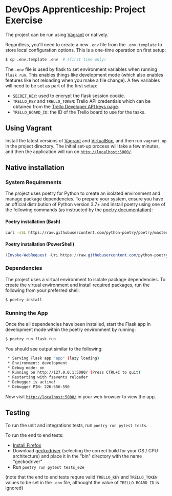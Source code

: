 # DevOps Apprenticeship: Project Exercise

The project can be run using [Vagrant](https://www.vagrantup.com/) or natively.

Regardless, you'll need to create a new `.env` file from the `.env.template` to store local configuration options. This is a one-time operation on first setup:

```bash
$ cp .env.template .env  # (first time only)
```

The `.env` file is used by flask to set environment variables when running `flask run`. This enables things like development mode (which also enables features like hot reloading when you make a file change). A few variables will need to be set as part of the first setup:
- [`SECRET_KEY`](https://flask.palletsprojects.com/en/1.1.x/config/#SECRET_KEY): used to encrypt the flask session cookie.
- `TRELLO_KEY` and `TRELLO_TOKEN`: Trello API credentials which can be obtained from the [Trello Developer API keys page](https://trello.com/app-key).
- `TRELLO_BOARD_ID`: the ID of the Trello board to use for the tasks.

## Using Vagrant

Install the latest versions of [Vagrant](https://www.vagrantup.com/downloads) and [VirtualBox](https://www.virtualbox.org/), and then run `vagrant up` in the project directory. The initial set-up process will take a few minutes, and then the application will run on [`http://localhost:5000/`](http://localhost:5000/).

## Native installation

### System Requirements

The project uses poetry for Python to create an isolated environment and manage package dependencies. To prepare your system, ensure you have an official distribution of Python version 3.7+ and install poetry using one of the following commands (as instructed by the [poetry documentation](https://python-poetry.org/docs/#system-requirements)):

#### Poetry installation (Bash)

```bash
curl -sSL https://raw.githubusercontent.com/python-poetry/poetry/master/get-poetry.py | python
```

#### Poetry installation (PowerShell)

```powershell
(Invoke-WebRequest -Uri https://raw.githubusercontent.com/python-poetry/poetry/master/get-poetry.py -UseBasicParsing).Content | python
```

### Dependencies

The project uses a virtual environment to isolate package dependencies. To create the virtual environment and install required packages, run the following from your preferred shell:

```bash
$ poetry install
```

### Running the App

Once the all dependencies have been installed, start the Flask app in development mode within the poetry environment by running:
```bash
$ poetry run flask run
```

You should see output similar to the following:
```bash
 * Serving Flask app "app" (lazy loading)
 * Environment: development
 * Debug mode: on
 * Running on http://127.0.0.1:5000/ (Press CTRL+C to quit)
 * Restarting with fsevents reloader
 * Debugger is active!
 * Debugger PIN: 226-556-590
```
Now visit [`http://localhost:5000/`](http://localhost:5000/) in your web browser to view the app.

## Testing

To run the unit and integrations tests, run `poetry run pytest tests`.

To run the end to end tests:
- [Install Firefox](https://www.mozilla.org/en-GB/firefox/new/)
- Download [geckodriver](https://github.com/mozilla/geckodriver/releases) (selecting the correct build for your OS / CPU architecture) and place it in the "bin" directory with the name "geckodriver"
- Run `poetry run pytest tests_e2e`

(note that the end to end tests requre valid `TRELLO_KEY` and `TRELLO_TOKEN` values to be set in the `.env` file, althought the value of `TRELLO_BOARD_ID` is ignored)
